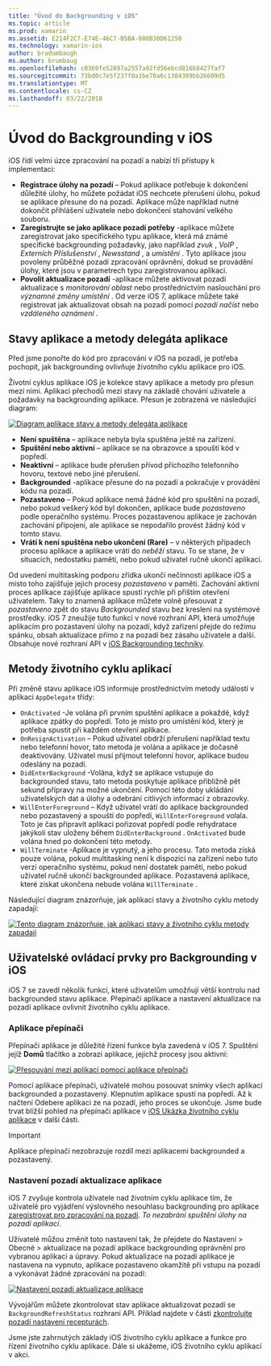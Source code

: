 ```yaml
---
title: "Úvod do Backgrounding v iOS"
ms.topic: article
ms.prod: xamarin
ms.assetid: E214F2C7-E74E-46C7-B5BA-080B30D61250
ms.technology: xamarin-ios
author: bradumbaugh
ms.author: brumbaug
ms.openlocfilehash: c0369fe52897a2557a92fd56ebcd816b8427faf7
ms.sourcegitcommit: 73bd0c7e5f237f0a1be70a6c1384309bb26609d5
ms.translationtype: MT
ms.contentlocale: cs-CZ
ms.lasthandoff: 03/22/2018
---
```

# <a name="introduction-to-backgrounding-in-ios"></a>Úvod do Backgrounding v iOS

iOS řídí velmi úzce zpracování na pozadí a nabízí tři přístupy k implementaci:

-  **Registrace úlohy na pozadí** – Pokud aplikace potřebuje k dokončení důležité úlohy, ho můžete požádat iOS nechcete přerušení úlohu, pokud se aplikace přesune do na pozadí. Aplikace může například nutné dokončit přihlášení uživatele nebo dokončení stahování velkého souboru.
-  **Zaregistrujte se jako aplikace pozadí potřeby** -aplikace můžete zaregistrovat jako specifického typu aplikace, která má známé specifické backgrounding požadavky, jako například *zvuk* , *VoIP* ,  *Externích Příslušenství* , *Newsstand* , a *umístění* . Tyto aplikace jsou povoleny průběžné pozadí zpracování oprávnění, dokud se provádění úlohy, které jsou v parametrech typu zaregistrovanou aplikaci.
-  **Povolit aktualizace pozadí** -aplikace můžete aktivovat pozadí aktualizace s *monitorování oblast* nebo prostřednictvím naslouchání pro *významné změny umístění* . Od verze iOS 7, aplikace můžete také registrovat jak aktualizovat obsah na pozadí pomocí *pozadí načíst* nebo *vzdáleného oznámení* .


## <a name="application-states-and-application-delegate-methods"></a>Stavy aplikace a metody delegáta aplikace

Před jsme ponořte do kód pro zpracování v iOS na pozadí, je potřeba pochopit, jak backgrounding ovlivňuje životního cyklu aplikace pro iOS.

Životní cyklus aplikace iOS je kolekce stavy aplikace a metody pro přesun mezi nimi. Aplikaci přechodů mezi stavy na základě chování uživatele a požadavky na backgrounding aplikace. Přesun je zobrazená ve následující diagram:

 [![](introduction-to-backgrounding-in-ios-images/applicationlifecycle-.png "Diagram aplikace stavy a metody delegáta aplikace")](introduction-to-backgrounding-in-ios-images/applicationlifecycle-.png#lightbox)

-  **Není spuštěna** – aplikace nebyla byla spuštěna ještě na zařízení.
-  **Spuštění nebo aktivní** – aplikace se na obrazovce a spouští kód v popředí.
-  **Neaktivní** – aplikace bude přerušen přívod příchozího telefonního hovoru, textové nebo jiné přerušení.
-  **Backgrounded** -aplikace přesune do na pozadí a pokračuje v provádění kódu na pozadí.
-  **Pozastaveno** – Pokud aplikace nemá žádné kód pro spuštění na pozadí, nebo pokud veškerý kód byl dokončen, aplikace bude *pozastaveno* podle operačního systému. Proces pozastavenou aplikace je zachován zachování připojení, ale aplikace se nepodařilo provést žádný kód v tomto stavu.
-  **Vrátí k není spuštěna nebo ukončení (Rare)** – v některých případech procesu aplikace a aplikace vrátí do *neběží* stavu. To se stane, že v situacích, nedostatku paměti, nebo pokud uživatel ručně ukončí aplikaci.


Od uvedení multitasking podporu zřídka ukončí nečinnosti aplikace iOS a místo toho zajišťuje jejich procesy *pozastaveno* v paměti. Zachování aktivní proces aplikace zajišťuje aplikace spustí rychle při příštím otevření uživatelem. Taky to znamená aplikace můžete volně přesouvat z *pozastaveno* zpět do stavu *Backgrounded* stavu bez kreslení na systémové prostředky. iOS 7 zneužije tuto funkci v nové rozhraní API, která umožňuje aplikacím pro pozastavení úlohy na pozadí, když zařízení přejde do režimu spánku, obsah aktualizace přímo z na pozadí bez zásahu uživatele a další. Obsahuje nové rozhraní API v [iOS Backgrounding techniky](~/ios/app-fundamentals/backgrounding/ios-backgrounding-techniques/index.md).

## <a name="application-lifecycle-methods"></a>Metody životního cyklu aplikací

Při změně stavu aplikace iOS informuje prostřednictvím metody událostí v aplikaci `AppDelegate` třídy:

-  `OnActivated` -Je volána při prvním spuštění aplikace a pokaždé, když aplikace zpátky do popředí. Toto je místo pro umístění kód, který je potřeba spustit při každém otevření aplikace.
-  `OnResignActivation` – Pokud uživatel obdrží přerušení například textu nebo telefonní hovor, tato metoda je volána a aplikace je dočasně deaktivovány. Uživatel musí přijmout telefonní hovor, aplikace budou odeslány na pozadí.
-  `DidEnterBackground` -Volána, když se aplikace vstupuje do backgrounded stavu, tato metoda poskytuje aplikace přibližně pět sekund přípravy na možné ukončení. Pomocí této doby ukládání uživatelských dat a úlohy a odebrání citlivých informací z obrazovky.
-  `WillEnterForeground` – Když uživatel vrátí do aplikace backgrounded nebo pozastavený a spouští do popředí, `WillEnterForeground` volala. Toto je čas připravit aplikaci pořizovat popředí podle rehydratace jakýkoli stav uloženy během `DidEnterBackground` .  `OnActivated` bude volána hned po dokončení této metody.
-  `WillTerminate` -Aplikace je vypnutý, a jeho procesu. Tato metoda získá pouze volána, pokud multitasking není k dispozici na zařízení nebo tuto verzi operačního systému, pokud není dostatek paměti, nebo pokud uživatel ručně ukončí backgrounded aplikace. Pozastavená aplikace, které získat ukončena nebude volána `WillTerminate` .


Následující diagram znázorňuje, jak aplikaci stavy a životního cyklu metody zapadají:

 [![](introduction-to-backgrounding-in-ios-images/image2.png "Tento diagram znázorňuje, jak aplikaci stavy a životního cyklu metody zapadají")](introduction-to-backgrounding-in-ios-images/image2.png#lightbox)

## <a name="user-controls-for-backgrounding-in-ios"></a>Uživatelské ovládací prvky pro Backgrounding v iOS

iOS 7 se zavedl několik funkcí, které uživatelům umožňují větší kontrolu nad backgrounded stavu aplikace. Přepínači aplikace a nastavení aktualizace na pozadí aplikace ovlivnit životního cyklu aplikace.

### <a name="app-switcher"></a>Aplikace přepínači

Přepínači aplikace je důležité řízení funkce byla zavedená v iOS 7. Spuštění jejíž **Domů** tlačítko a zobrazí aplikace, jejichž procesy jsou aktivní:

 [![](introduction-to-backgrounding-in-ios-images/app-switcher-.png "Přesouvání mezi aplikací pomocí aplikace přepínači")](introduction-to-backgrounding-in-ios-images/app-switcher-.png#lightbox)

Pomocí aplikace přepínači, uživatelé mohou posouvat snímky všech aplikací backgrounded a pozastavený. Klepnutím aplikace spustí na popředí. Až k načtení Odebere aplikaci ze na pozadí, jeho proces se ukončuje. Jsme bude trvat bližší pohled na přepínači aplikace v [iOS Ukázka životního cyklu aplikace](~/ios/app-fundamentals/backgrounding/application-lifecycle-demo.md) v další části.

> [!IMPORTANT]
> Aplikace přepínači nezobrazuje rozdíl mezi aplikacemi backgrounded a pozastavený.



### <a name="background-app-refresh-settings"></a>Nastavení pozadí aktualizace aplikace

iOS 7 zvyšuje kontrola uživatele nad životním cyklu aplikace tím, že uživatelé pro vyjádření výslovného nesouhlasu backgrounding pro aplikace [zaregistrovat pro zpracování na pozadí](~/ios/app-fundamentals/backgrounding/ios-backgrounding-techniques/registering-applications-to-run-in-background.md). *To nezabrání spuštění úlohy na pozadí aplikací*.

Uživatelé můžou změnit toto nastavení tak, že přejdete do <span class="uiitem">Nastavení > Obecné > aktualizace na pozadí aplikace</span> backgrounding oprávnění pro vybranou aplikaci a úpravy. Pokud aktualizace na pozadí aplikace je nastavena na vypnuto, aplikace pozastaveno okamžitě při vstupu na pozadí a vykonávat žádné zpracování na pozadí:

 [![](introduction-to-backgrounding-in-ios-images/settings-.png "Nastavení pozadí aktualizace aplikace")](introduction-to-backgrounding-in-ios-images/settings-.png#lightbox)

Vývojářům můžete zkontrolovat stav aplikace aktualizovat pozadí se `BackgroundRefreshStatus` rozhraní API. Příklad najdete v části [zkontrolujte pozadí nastavení recepturách](https://developer.xamarin.com/recipes/ios/multitasking/check_background_refresh_setting/).

Jsme jste zahrnutých základy iOS životního cyklu aplikace a funkce pro řízení životního cyklu aplikace. Dále si ukážeme, iOS životního cyklu aplikací v akci.


